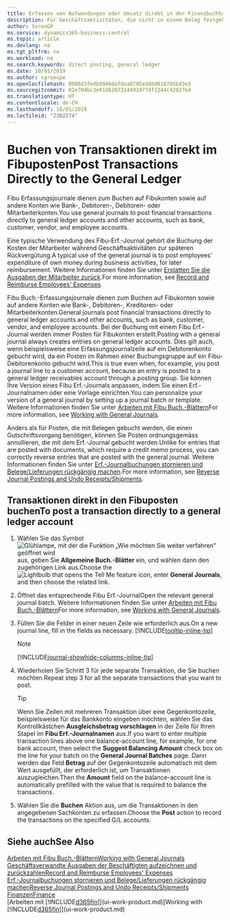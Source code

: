 ```yaml
---
title: Erfassen von Aufwendungen oder Umsatz direkt in der Finanzbuchhaltung| Microsoft Docs
description: Für Geschäftsaktivitäten, die nicht in einem Beleg festgehalten sind, wie kleinere Aufwendungen oder Zahlungseingänge, können Sie die entsprechenden Transaktionen erstellen, indem Sie die Erf.-Journalzeilen im Fibu Erf.-Journal buchen.
author: SorenGP
ms.service: dynamics365-business-central
ms.topic: article
ms.devlang: na
ms.tgt_pltfrm: na
ms.workload: na
ms.search.keywords: direct posting, general ledger
ms.date: 10/01/2019
ms.author: sgroespe
ms.openlocfilehash: 0908d3fedb9946dafdaa0795edd6d018785bd3e5
ms.sourcegitcommit: 02e704bc3e01d62072144919774f1244c42827e4
ms.translationtype: HT
ms.contentlocale: de-CH
ms.lasthandoff: 10/01/2019
ms.locfileid: "2302274"
---
```

# <a name="post-transactions-directly-to-the-general-ledger"></a><span data-ttu-id="9d765-103">Buchen von Transaktionen direkt im Fibuposten</span><span class="sxs-lookup"><span data-stu-id="9d765-103">Post Transactions Directly to the General Ledger</span></span>

<span data-ttu-id="9d765-104">Fibu Erfassungsjournale dienen zum Buchen auf Fibukonten sowie auf andere Konten wie Bank-, Debitoren-, Debitoren- oder Mitarbeiterkonten.</span><span class="sxs-lookup"><span data-stu-id="9d765-104">You use general journals to post financial transactions directly to general ledger accounts and other accounts, such as bank, customer, vendor, and employee accounts.</span></span>  

<span data-ttu-id="9d765-105">Eine typische Verwendung des Fibu-Erf.-Journal gehört die Buchung der Kosten der Mitarbeiter während Geschäftsaktivitäten zur späteren Rückvergütung.</span><span class="sxs-lookup"><span data-stu-id="9d765-105">A typical use of the general journal is to post employees' expenditure of own money during business activities, for later reimbursement.</span></span> <span data-ttu-id="9d765-106">Weitere Informationen finden Sie unter [Erstatten Sie die Ausgaben der Mitarbeiter zurück](finance-how-record-reimburse-employee-expenses.md).</span><span class="sxs-lookup"><span data-stu-id="9d765-106">For more information, see [Record and Reimburse Employees' Expenses](finance-how-record-reimburse-employee-expenses.md).</span></span>

<span data-ttu-id="9d765-107">Fibu Buch.-Erfassungsjournale dienen zum Buchen auf Fibukonten sowie auf andere Konten wie Bank-, Debitoren-, Kreditoren- oder Mitarbeiterkonten.</span><span class="sxs-lookup"><span data-stu-id="9d765-107">General journals post financial transactions directly to general ledger accounts and other accounts, such as bank, customer, vendor, and employee accounts.</span></span> <span data-ttu-id="9d765-108">Bei der Buchung mit einem Fibu Erf.-Journal werden immer Posten für Fibukonten erstellt.</span><span class="sxs-lookup"><span data-stu-id="9d765-108">Posting with a general journal always creates entries on general ledger accounts.</span></span> <span data-ttu-id="9d765-109">Dies gilt auch, wenn beispielsweise eine Erfassungsjournalzeile auf ein Debitorenkonto gebucht wird, da ein Posten im Rahmen einer Buchungsgruppe auf ein Fibu-Debitorenkonto gebucht wird.</span><span class="sxs-lookup"><span data-stu-id="9d765-109">This is true even when, for example, you post a journal line to a customer account, because an entry is posted to a general ledger receivables account through a posting group.</span></span> <span data-ttu-id="9d765-110">Sie können Ihre Version eines Fibu Erf.-Journals anpassen, indem Sie einen Erf.-Journalnamen oder eine Vorlage einrichten.</span><span class="sxs-lookup"><span data-stu-id="9d765-110">You can personalize your version of a general journal by setting up a journal batch or template.</span></span> <span data-ttu-id="9d765-111">Weitere Informationen finden Sie unter [Arbeiten mit Fibu Buch.-Blättern](ui-work-general-journals.md)</span><span class="sxs-lookup"><span data-stu-id="9d765-111">For more information, see [Working with General Journals](ui-work-general-journals.md).</span></span>

<span data-ttu-id="9d765-112">Anders als für Posten, die mit Belegen gebucht werden, die einen Gutschriftsvorgang benötigen, können Sie Posten ordnungsgemäss annullieren, die mit dem Erf.-Journal gebucht werden.</span><span class="sxs-lookup"><span data-stu-id="9d765-112">Unlike for entries that are posted with documents, which require a credit memo process, you can correctly reverse entries that are posted with the general journal.</span></span> <span data-ttu-id="9d765-113">Weitere Informationen finden Sie unter [Erf.-Journalbuchungen stornieren und Belege/Lieferungen rückgängig machen](finance-how-reverse-journal-posting.md).</span><span class="sxs-lookup"><span data-stu-id="9d765-113">For more information, see [Reverse Journal Postings and Undo Receipts/Shipments](finance-how-reverse-journal-posting.md).</span></span>

## <a name="to-post-a-transaction-directly-to-a-general-ledger-account"></a><span data-ttu-id="9d765-114">Transaktionen direkt in den Fibuposten buchen</span><span class="sxs-lookup"><span data-stu-id="9d765-114">To post a transaction directly to a general ledger account</span></span>

1. <span data-ttu-id="9d765-115">Wählen Sie das Symbol ![Glühlampe, mit der die Funktion „Wie möchten Sie weiter verfahren“ geöffnet wird](media/ui-search/search_small.png "Wie möchten Sie weiter verfahren?") aus, geben Sie **Allgemeine Buch.-Blätter** ein, und wählen dann den zugehörigen Link aus.</span><span class="sxs-lookup"><span data-stu-id="9d765-115">Choose the ![Lightbulb that opens the Tell Me feature](media/ui-search/search_small.png "Tell me what you want to do") icon, enter **General Journals**, and then choose the related link.</span></span>
2. <span data-ttu-id="9d765-116">Öffnet das entsprechende Fibu Erf.-Journal</span><span class="sxs-lookup"><span data-stu-id="9d765-116">Open the relevant general journal batch.</span></span> <span data-ttu-id="9d765-117">Weitere Informationen finden Sie unter [Arbeiten mit Fibu Buch.-Blättern](ui-work-general-journals.md)</span><span class="sxs-lookup"><span data-stu-id="9d765-117">For more information, see [Working with General Journals](ui-work-general-journals.md).</span></span>
3. <span data-ttu-id="9d765-118">Füllen Sie die Felder in einer neuen Zeile wie erforderlich aus.</span><span class="sxs-lookup"><span data-stu-id="9d765-118">On a new journal line, fill in the fields as necessary.</span></span> [!INCLUDE[tooltip-inline-tip](includes/tooltip-inline-tip_md.md)]    

    > [!NOTE]
    > [!INCLUDE[journal-showhide-columns-inline-tip](includes/journal-showhide-columns-inline-tip.md)]
4. <span data-ttu-id="9d765-119">Wiederholen Sie Schritt 3 für jede separate Transaktion, die Sie buchen möchten.</span><span class="sxs-lookup"><span data-stu-id="9d765-119">Repeat step 3 for all the separate transactions that you want to post.</span></span>

    > [!TIP]  
    > <span data-ttu-id="9d765-120">Wenn Sie Zeilen mit mehreren Transaktion über eine Gegenkontozeile, beispielsweise für das Bankkonto eingeben möchten, wählen Sie das Kontrollkästchen **Ausgleichsbetrag vorschlagen** in der Zeile für Ihren Stapel im **Fibu Erf.-Journalnamen** aus.</span><span class="sxs-lookup"><span data-stu-id="9d765-120">If you want to enter multiple transaction lines above one balance-account line, for example, for one bank account, then select the **Suggest Balancing Amount** check box on the line for your batch on the **General Journal Batches** page.</span></span> <span data-ttu-id="9d765-121">Dann werden das Feld **Betrag** auf der Gegenkontozeile automatisch mit dem Wert ausgefüllt, der erforderlich ist, um Transaktionen auszugleichen.</span><span class="sxs-lookup"><span data-stu-id="9d765-121">Then the **Amount** field on the balance-account line is automatically prefilled with the value that is required to balance the transactions.</span></span>
5. <span data-ttu-id="9d765-122">Wählen Sie die **Buchen** Aktion aus, um die Transaktionen in den angegebenen Sachkonten zu erfassen.</span><span class="sxs-lookup"><span data-stu-id="9d765-122">Choose the **Post** action to record the transactions on the specified G/L accounts.</span></span>

## <a name="see-also"></a><span data-ttu-id="9d765-123">Siehe auch</span><span class="sxs-lookup"><span data-stu-id="9d765-123">See Also</span></span>

[<span data-ttu-id="9d765-124">Arbeiten mit Fibu Buch.-Blättern</span><span class="sxs-lookup"><span data-stu-id="9d765-124">Working with General Journals</span></span>](ui-work-general-journals.md)  
[<span data-ttu-id="9d765-125">Geschäftsverwandte Ausgaben der Beschäftigten aufzeichnen und zurückzahlen</span><span class="sxs-lookup"><span data-stu-id="9d765-125">Record and Reimburse Employees' Expenses</span></span>](finance-how-record-reimburse-employee-expenses.md)  
[<span data-ttu-id="9d765-126">Erf.-Journalbuchungen stornieren und Belege/Lieferungen rückgängig machen</span><span class="sxs-lookup"><span data-stu-id="9d765-126">Reverse Journal Postings and Undo Receipts/Shipments</span></span>](finance-how-reverse-journal-posting.md)  
[<span data-ttu-id="9d765-127">Finanzen</span><span class="sxs-lookup"><span data-stu-id="9d765-127">Finance</span></span>](finance.md)  
<span data-ttu-id="9d765-128">[Arbeiten mit [!INCLUDE[d365fin](includes/d365fin_md.md)]](ui-work-product.md)</span><span class="sxs-lookup"><span data-stu-id="9d765-128">[Working with [!INCLUDE[d365fin](includes/d365fin_md.md)]](ui-work-product.md)</span></span>  
